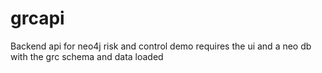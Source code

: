 # grcapi

Backend api for neo4j risk and control demo
requires the ui and a neo db with the grc schema and data loaded
